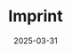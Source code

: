 ---  
layout: startup_page  
title: "Imprint"  
id: "imprint.co"  
permalink: "/imprintimprint.co03312025/"  
website: "http://www.imprint.co"  
funding_round: "Debt"  
funding_amount: "$500M"  
investors: "Mizuho, Truist Bank, HSBC"  
about: "Imprint partners with global brands to design, launch, and manage co-branded credit card programs. Their digital cardholder experience and technology stack deliver bespoke programs and customized rewards, increasing customer loyalty for each brand. Imprint offers a modern alternative to legacy banks."  
markets: "Fintech, Financial Services, FinTech, Loyalty Programs, Payments"  
hq: "New York, New York, United States"  
founded_year: "2020"  
linkedin: "https://www.linkedin.com/company/imprint-payments"  
twitter: "https://twitter.com/ImprintPayments"  
instagram: ""  
facebook: ""  
crunchbase: "https://www.crunchbase.com/organization/imprint-cd0f"  
pitchbook: "https://pitchbook.com/profiles/company/458649-28"  

date_display: "31-Mar-2025"  
date: "2025-03-31"

# SEO Optimization  
meta_title: "Imprint - Debt Funding ($500M)"  
meta_description: "Imprint, Imprint partners with global brands to design, launch, and manage co-branded credit card programs. Their digital cardholder experience and technology ..."  
meta_keywords: "Imprint, Fintech, Financial Services, FinTech, Loyalty Programs, Payments, Debt funding"  
canonical_url: "https://startup.projectstartups.com/imprintimprint.co03312025/"  
---